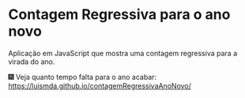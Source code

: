 # Contagem Regressiva para o ano novo
Aplicação em JavaScript que mostra uma contagem regressiva para a virada do ano.

🎆 Veja quanto tempo falta para o ano acabar: https://luismda.github.io/contagemRegressivaAnoNovo/
